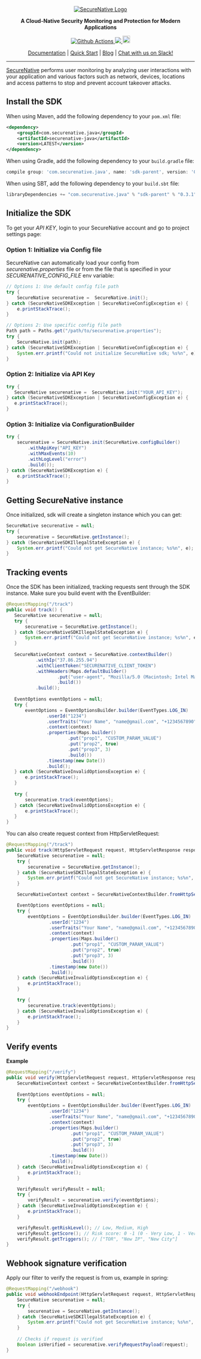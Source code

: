 <p align="center">
  <a href="https://www.securenative.com"><img src="https://user-images.githubusercontent.com/45174009/77826512-f023ed80-7120-11ea-80e0-58aacde0a84e.png" alt="SecureNative Logo"/></a>
</p>

<p align="center">
  <b>A Cloud-Native Security Monitoring and Protection for Modern Applications</b>
</p>
<p align="center">
  <a href="https://github.com/securenative/securenative-node">
    <img alt="Github Actions" src="https://github.com/securenative/securenative-java/workflows/CI/badge.svg">
  </a>
  <a href="https://codecov.io/gh/securenative/securenative-java">
    <img src="https://codecov.io/gh/securenative/securenative-java/branch/master/graph/badge.svg" />
  </a>
  <a href="https://search.maven.org/artifact/com.securenative.java/securenative-java">
    <img src="https://img.shields.io/maven-central/v/com.securenative.java/securenative-java.svg" alt="npm version" height="20">
  </a>
</p>
<p align="center">
  <a href="https://docs.securenative.com">Documentation</a> |
  <a href="https://docs.securenative.com/quick-start">Quick Start</a> |
  <a href="https://blog.securenative.com">Blog</a> |
  <a href="">Chat with us on Slack!</a>
</p>
<hr/>


[SecureNative](https://www.securenative.com/) performs user monitoring by analyzing user interactions with your application and various factors such as network, devices, locations and access patterns to stop and prevent account takeover attacks.

## Install the SDK

When using Maven, add the following dependency to your `pom.xml` file:
```xml
<dependency>
    <groupId>com.securenative.java</groupId>
    <artifactId>securenative-java</artifactId>
    <version>LATEST</version>
</dependency>
```

When using Gradle, add the following dependency to your `build.gradle` file:
```gradle
compile group: 'com.securenative.java', name: 'sdk-parent', version: '0.3.1', ext: 'pom'
```

When using SBT, add the following dependency to your `build.sbt` file:
```sbt
libraryDependencies += "com.securenative.java" % "sdk-parent" % "0.3.1" pomOnly()
```

## Initialize the SDK

To get your *API KEY*, login to your SecureNative account and go to project settings page:

### Option 1: Initialize via Config file
SecureNative can automatically load your config from *securenative.properties* file or from the file that is specified in your *SECURENATIVE_CONFIG_FILE* env variable:

```java
// Options 1: Use default config file path
try {
    SecureNative securenative =  SecureNative.init();
} catch (SecureNativeSDKException | SecureNativeConfigException e) {
    e.printStackTrace();
}

// Options 2: Use specific config file path
Path path = Paths.get("/path/to/securenative.properties");
try {
    SecureNative.init(path);
} catch (SecureNativeSDKException | SecureNativeConfigException e) {
    System.err.printf("Could not initialize SecureNative sdk; %s%n", e);
}
```
### Option 2: Initialize via API Key

```java
try {
   SecureNative securenative =  SecureNative.init("YOUR_API_KEY");
} catch (SecureNativeSDKException | SecureNativeConfigException e) {
   e.printStackTrace();
}
```

### Option 3: Initialize via ConfigurationBuilder
```java
try {
    securenative = SecureNative.init(SecureNative.configBuilder()
        .withApiKey("API_KEY")
        .withMaxEvents(10)
        .withLogLevel("error")
        .build());
} catch (SecureNativeSDKException e) {
    e.printStackTrace();
}
```

## Getting SecureNative instance
Once initialized, sdk will create a singleton instance which you can get: 
```java
SecureNative securenative = null;
try {
    securenative = SecureNative.getInstance();
} catch (SecureNativeSDKIllegalStateException e) {
    System.err.printf("Could not get SecureNative instance; %s%n", e);
}
```

## Tracking events

Once the SDK has been initialized, tracking requests sent through the SDK
instance. Make sure you build event with the EventBuilder:

 ```java
@RequestMapping("/track")
public void track() {
    SecureNative securenative = null;
    try {
        securenative = SecureNative.getInstance();
    } catch (SecureNativeSDKIllegalStateException e) {
        System.err.printf("Could not get SecureNative instance; %s%n", e);
    }
    
    SecureNativeContext context = SecureNative.contextBuilder()
            .withIp("37.86.255.94")
            .withClientToken("SECURENATIVE_CLIENT_TOKEN")
            .withHeaders(Maps.defaultBuilder()
                    .put("user-agent", "Mozilla/5.0 (Macintosh; Intel Mac OS X 10_15_7) AppleWebKit/537.36 (KHTML, like Gecko) Chrome/85.0.4183.121 Safari/537.36")
                    .build())
            .build();
    
    EventOptions eventOptions = null;
    try {
        eventOptions = EventOptionsBuilder.builder(EventTypes.LOG_IN)
                .userId("1234")
                .userTraits("Your Name", "name@gmail.com", "+1234567890")
                .context(context)
                .properties(Maps.builder()
                        .put("prop1", "CUSTOM_PARAM_VALUE")
                        .put("prop2", true)
                        .put("prop3", 3)
                        .build())
                .timestamp(new Date())
                .build();
    } catch (SecureNativeInvalidOptionsException e) {
        e.printStackTrace();
    }
    
    try {
        securenative.track(eventOptions);
    } catch (SecureNativeInvalidOptionsException e) {
        e.printStackTrace();
    }
}
 ```

You can also create request context from HttpServletRequest:

```java
@RequestMapping("/track")
public void track(HttpServletRequest request, HttpServletResponse response) {
    SecureNative securenative = null;
    try {
        securenative = SecureNative.getInstance();
    } catch (SecureNativeSDKIllegalStateException e) {
        System.err.printf("Could not get SecureNative instance; %s%n", e);
    }

    SecureNativeContext context = SecureNativeContextBuilder.fromHttpServletRequest(request).build();

    EventOptions eventOptions = null;
    try {
        eventOptions = EventOptionsBuilder.builder(EventTypes.LOG_IN)
                .userId("1234")
                .userTraits("Your Name", "name@gmail.com", "+1234567890")
                .context(context)
                .properties(Maps.builder()
                        .put("prop1", "CUSTOM_PARAM_VALUE")
                        .put("prop2", true)
                        .put("prop3", 3)
                        .build())
                .timestamp(new Date())
                .build();
    } catch (SecureNativeInvalidOptionsException e) {
        e.printStackTrace();
    }

    try {
        securenative.track(eventOptions);
    } catch (SecureNativeInvalidOptionsException e) {
        e.printStackTrace();
    }
}
```

## Verify events

**Example**

```java
@RequestMapping("/verify")
public void verify(HttpServletRequest request, HttpServletResponse response) {
    SecureNativeContext context = SecureNativeContextBuilder.fromHttpServletRequest(request).build();
    
    EventOptions eventOptions = null;
    try {
        eventOptions = EventOptionsBuilder.builder(EventTypes.LOG_IN)
                .userId("1234")
                .userTraits("Your Name", "name@gmail.com", "+1234567890")
                .context(context)
                .properties(Maps.builder()
                        .put("prop1", "CUSTOM_PARAM_VALUE")
                        .put("prop2", true)
                        .put("prop3", 3)
                        .build())
                .timestamp(new Date())
                .build();
    } catch (SecureNativeInvalidOptionsException e) {
        e.printStackTrace();
    }

    VerifyResult verifyResult = null;
    try {
        verifyResult = securenative.verify(eventOptions);
    } catch (SecureNativeInvalidOptionsException e) {
        e.printStackTrace();
    }    

    verifyResult.getRiskLevel(); // Low, Medium, High
    verifyResult.getScore(); // Risk score: 0 -1 (0 - Very Low, 1 - Very High)
    verifyResult.getTriggers(); // ["TOR", "New IP", "New City"]
}
```

## Webhook signature verification

Apply our filter to verify the request is from us, example in spring:

```java
@RequestMapping("/webhook")
public void webhookEndpoint(HttpServletRequest request, HttpServletResponse response) {
    SecureNative securenative = null;
    try {
        securenative = SecureNative.getInstance();
    } catch (SecureNativeSDKIllegalStateException e) {
        System.err.printf("Could not get SecureNative instance; %s%n", e);
    }
    
    // Checks if request is verified
    Boolean isVerified = securenative.verifyRequestPayload(request);
}
 ```
